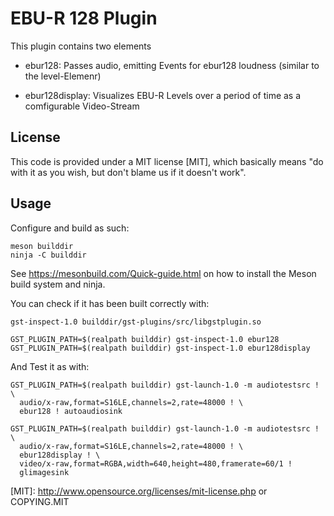 # EBU-R 128 Plugin

This plugin contains two elements

* ebur128:
  Passes audio, emitting Events for ebur128 loudness (similar to the level-Elemenr)

* ebur128display:
  Visualizes EBU-R Levels over a period of time as a comfigurable Video-Stream

## License

This code is provided under a MIT license [MIT], which basically means "do
with it as you wish, but don't blame us if it doesn't work".

## Usage

Configure and build  as such:

    meson builddir
    ninja -C builddir

See <https://mesonbuild.com/Quick-guide.html> on how to install the Meson
build system and ninja.

You can check if it has been built correctly with:

    gst-inspect-1.0 builddir/gst-plugins/src/libgstplugin.so

    GST_PLUGIN_PATH=$(realpath builddir) gst-inspect-1.0 ebur128
    GST_PLUGIN_PATH=$(realpath builddir) gst-inspect-1.0 ebur128display

And Test it as with:

    GST_PLUGIN_PATH=$(realpath builddir) gst-launch-1.0 -m audiotestsrc ! \
      audio/x-raw,format=S16LE,channels=2,rate=48000 ! \
      ebur128 ! autoaudiosink

    GST_PLUGIN_PATH=$(realpath builddir) gst-launch-1.0 -m audiotestsrc ! \
      audio/x-raw,format=S16LE,channels=2,rate=48000 ! \
      ebur128display ! \
      video/x-raw,format=RGBA,width=640,height=480,framerate=60/1 !
      glimagesink

[MIT]: http://www.opensource.org/licenses/mit-license.php or COPYING.MIT
